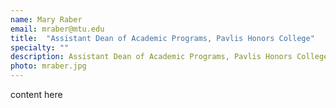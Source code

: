 ```yaml
---
name: Mary Raber
email: mraber@mtu.edu
title:  "Assistant Dean of Academic Programs, Pavlis Honors College"
specialty: ""
description: Assistant Dean of Academic Programs, Pavlis Honors College Director, Pavlis Institute for Global Technological Leadership Professor of Practice
photo: mraber.jpg
---
```

content here
